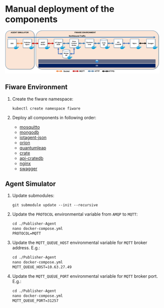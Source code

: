 # Manual deployment of the components

   ![Architecture](./images/ArchitectureK8s.png)

## Fiware Environment

   1. Create the fiware namespace:
   
       ```console
       kubectl create namespace fiware
       ```
   
   2. Deploy all components in following order:
   
       - [mosquitto](../mosquitto/README.md)
       - [mongodb](../mongo/README.md)
       - [iotagent-json](../iotagent-json/README.md)
       - [orion](../orion/README.md)
       - [quantumleap](../quantumleap/README.md)
       - [crate](../crate/README.md)
       - [api-cratedb](../api-cratedb/README.md)
       - [nginx](../nginx/README.md)
       - [swagger](../swagger/README.md)

## Agent Simulator

   1. Update submodules:

       ```console
       git submodule update --init --recursive
       ```

   2. Update the `PROTOCOL` environmental variable from `AMQP` to `MQTT`:

       ```console
       cd ./Publisher-Agent
       nano docker-compose.yml
       PROTOCOL=MQTT
       ```

   3. Update the `MQTT_QUEUE_HOST` environmental variable for `MQTT` broker address. E.g.:

       ```console
       cd ./Publisher-Agent
       nano docker-compose.yml
       MQTT_QUEUE_HOST=10.63.27.49
       ```

   4. Update the `MQTT_QUEUE_PORT` environmental variable for `MQTT` broker port. E.g.:

       ```console
       cd ./Publisher-Agent
       nano docker-compose.yml
       MQTT_QUEUE_PORT=31257
       ```